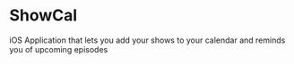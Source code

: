 ShowCal
=======

iOS Application that lets you add your shows to your calendar and reminds you of upcoming episodes
